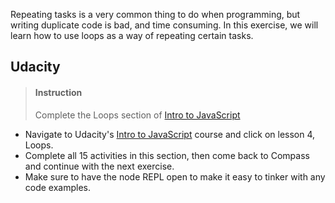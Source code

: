 

Repeating tasks is a very common thing to do when programming, but writing duplicate code is bad, and time consuming. In this exercise, we will learn how to use loops as a way of repeating certain tasks.

## Udacity

> #### Instruction
> Complete the Loops section of [Intro to JavaScript](https://classroom.udacity.com/courses/ud803) 

* Navigate to Udacity's [Intro to JavaScript](https://classroom.udacity.com/courses/ud803) course and click on lesson 4, Loops.
* Complete all 15 activities in this section, then come back to Compass and continue with the next exercise.
* Make sure to have the node REPL open to make it easy to tinker with any code examples. 
